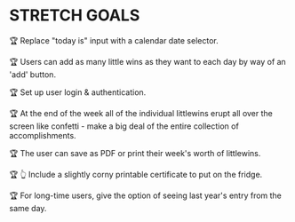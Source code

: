 # STRETCH GOALS

🏆 Replace "today is" input with a calendar date selector.

🏆 Users can add as many little wins as they want to each day by way of an 'add' button.

🏆 Set up user login & authentication.

🏆 At the end of the week all of the individual littlewins erupt all over the screen like confetti - make a big deal of the entire collection of accomplishments.

🏆 The user can save as PDF or print their week's worth of littlewins.

🏆 👆 Include a slightly corny printable certificate to put on the fridge.

🏆 For long-time users, give the option of seeing last year's entry from the same day.
